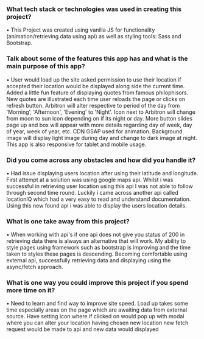 ### What tech stack or technologies was used in creating this project?
•	This Project was created using vanilla JS for functionality (animation/retrieving data using api) as well as styling tools: Sass and Bootstrap.

### Talk about some of the features this app has and what is the main purpose of this app?
•	User would load up the site asked permission to use their location if accepted their location would be displayed along side the current time. Added a little fun feature of displaying quotes from famous philophisors. New quotes are illustrated each time user reloads the page or clicks on refresh button. Arbitron will alter respective to period of the day from 'Morning', 'Afternoon', 'Evening' to 'Night'. Icon next to Arbitron will change from moon to sun icon depending on if its night or day. More button slides page up and box will appear with more details regarding day of week, day of year, week of year, etc. CDN GSAP used for animation. Background image will display light image during day and change to dark image at night. This app is also responsive for tablet and mobile usage.

### Did you come across any obstacles and how did you handle it?
•	Had issue displaying users location after using their latitude and longitude. First attempt at a solution was using google maps api. Whilst i was successful in retrieving user location using this api I was not able to follow through second time round. Luckily i came across another api called locationIQ which had a very easy to read and understand documentation. Using this new found api i was able to display the users location details.

### What is one take away from this project?
•	When working with api's if one api does not give you status of 200 in retrieving data there is always an alternative that will work. My ability to style pages using framework such as bootstrap is improving and the time taken to styles these pages is descending. Becoming comfortable using external api, successfully retrieving data and displaying using the async/fetch approach.

### What is one way you could improve this project if you spend more time on it?
•	Need to learn and find way to improve site speed. Load up takes some time especially areas on the page which are awaiting data from external source. Have setting icon where if clicked on would pop up with modal where you can alter your location having chosen new location new fetch request would be made to api and new data would displayed